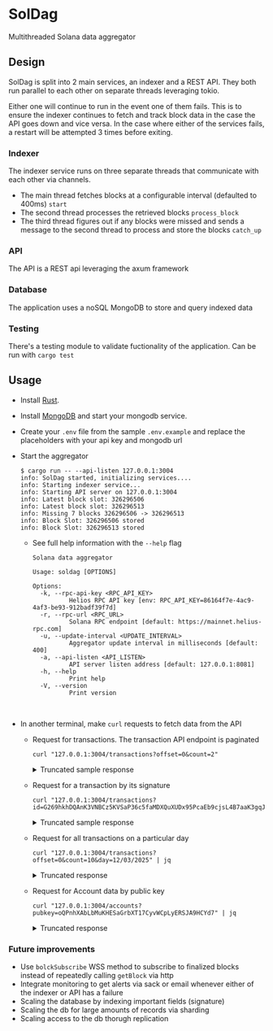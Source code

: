 # SolDag

Multithreaded Solana data aggregator

## Design

SolDag is split into 2 main services, an indexer and a REST API. They both run parallel to each other on separate threads leveraging tokio.

Either one will continue to run in the event one of them fails. This is to ensure the indexer continues to fetch and track block data in the case the API goes down and vice versa. In the case where either of the services fails, a restart will be attempted 3 times before exiting.

### Indexer

The indexer service runs on three separate threads that communicate with each other via channels.

- The main thread fetches blocks at a configurable interval (defaulted to 400ms) `start`
- The second thread processes the retrieved blocks `process_block`
- The third thread figures out if any blocks were missed and sends a message to the second thread to process and store the blocks `catch_up`

### API

The API is a REST api leveraging the axum framework

### Database

The application uses a noSQL MongoDB to store and query indexed data

### Testing

There's a testing module to validate fuctionality of the application. Can be run with `cargo test`

## Usage

- Install [Rust](https://www.rust-lang.org/tools/install).

- Install [MongoDB](https://www.mongodb.com/docs/manual/installation/) and start your mongodb service.

- Create your `.env` file from the sample `.env.example` and replace the placeholders with your api key and mongodb url

- Start the aggregator

  ```console
  $ cargo run -- --api-listen 127.0.0.1:3004
  info: SolDag started, initializing services....
  info: Starting indexer service...
  info: Starting API server on 127.0.0.1:3004
  info: Latest block slot: 326296506
  info: Latest block slot: 326296513
  info: Missing 7 blocks 326296506 -> 326296513
  info: Block Slot: 326296506 stored
  info: Block Slot: 326296513 stored
  ```

  - See full help information with the `--help` flag

    ```console
    Solana data aggregator

    Usage: soldag [OPTIONS]

    Options:
      -k, --rpc-api-key <RPC_API_KEY>
              Helios RPC API key [env: RPC_API_KEY=86164f7e-4ac9-4af3-be93-912badf39f7d]
      -r, --rpc-url <RPC_URL>
              Solana RPC endpoint [default: https://mainnet.helius-rpc.com]
      -u, --update-interval <UPDATE_INTERVAL>
              Aggregator update interval in milliseconds [default: 400]
      -a, --api-listen <API_LISTEN>
              API server listen address [default: 127.0.0.1:8081]
      -h, --help
              Print help
      -V, --version
              Print version
    ```

  <br>

- In another terminal, make `curl` requests to fetch data from the API
  - Request for transactions. The transaction API endpoint is paginated

    ```console
    curl "127.0.0.1:3004/transactions?offset=0&count=2"
    ```

    <details>
    <summary>
    Truncated sample response
    </summary>
    ```json
    {
      "data": [
        {
          "signature": "27buXrMwymMGpH7f7hwVCfZKYn43qTJbrbLdL2TFoUqJjLjrBKBFJLBM6cwMWvqCvge5uZGMD67Zo3547zY3yfdA",
          "message": {
            "header": {
              "numRequiredSignatures": 1,
              "numReadonlySignedAccounts": 0,
              "numReadonlyUnsignedAccounts": 8
            },
            "accountKeys": [
              "4aRX4tq2mm5XS2PUUtJPcXUPvgrza5jvjKmoMZzUKcLM",
              "FrgX4DwXo4oUqLHXQBptgGzmDD3n6QuoJMwg4vsShJB3",
              "DsNE5dwdxycrSBtcbwJBDL6PX5zyHzCE1VxGjjt3pA13",
              "6hfptKnd3Gco5oeX4KEecgtrC2KGdZEtgrYCSpfUTH9Q",
              "H3toLGv3Jfm3okGJbXTSLAnCxjHRshBgeQbzR42EDKDr"
            ],
            "recentBlockhash": "936QCxNkveWhaubKMSerSh8YrMkT34tNEABkSEJB7Joo",
            "instructions": [
              {
                "programIdIndex": 14,
                "accounts": [0, 1],
                "data": "3ipZWfsEVvwfKuLHnCxucUGACrmwrFVcBg66chqPxZ4bfwW5CmUxeLdjQFMRKdTTnZiCc8BonyVESy45XyLoTuE4WUKHFdxf2SkbT8q7uvNtBUT8b5kvQ9qf5bmDMYtEobm56aSG14uwP3HwsNu824hWFFmybt9PnHa4DPjLc",
                "stackHeight": null
              },
              {
                "programIdIndex": 15,
                "accounts": [1, 16, 0, 17],
                "data": "2",
                "stackHeight": null
              }
            ],
            "addressTableLookups": []
          }
        },
        {
          "signature": "C8nq9Q732Hb7y9Ha96PaXXAjPLiBgoheCweAms2HVj9tqeUwmFVq8LjSP8dNSzsJNqbLXR9V6pCV8nfnc85YknQ",
          "message": {
            "header": {
              "numRequiredSignatures": 1,
              "numReadonlySignedAccounts": 0,
              "numReadonlyUnsignedAccounts": 1
            },
            "accountKeys": [
              "4aRX4tq2mm5XS2PUUtJPcXUPvgrza5jvjKmoMZzUKcLM",
              "3AVi9Tg9Uo68tJfuvoKvqKNWKkC5wPdSSdeBnizKZ6jT",
              "11111111111111111111111111111111"
            ],
            "recentBlockhash": "936QCxNkveWhaubKMSerSh8YrMkT34tNEABkSEJB7Joo"
          }
        }
      ],
      "next": 10
    }
    ```
    </details>

  - Request for a transaction by its signature

    ```console
    curl "127.0.0.1:3004/transactions?id=G269hkhDQAnK3VNBCz5KVSaP36c5faMDXQuXUDx95PcaEb9cjsL4B7aaK3gqJSHKEvyzH2t9VESJAsQWeryUWNY"
    ```

    <details>
    <summary>
    Truncated sample response
    </summary>

    ```json
    {
      "data": [
        {
          "signature": "G269hkhDQAnK3VNBCz5KVSaP36c5faMDXQuXUDx95PcaEb9cjsL4B7aaK3gqJSHKEvyzH2t9VESJAsQWeryUWNY",
          "message": {
            "header": {
              "numRequiredSignatures": 1,
              "numReadonlySignedAccounts": 0,
              "numReadonlyUnsignedAccounts": 4
            },
            "accountKeys": [
              "66ZC9U8y1uYaAxt4WFYVW11YZeZohvi8ev6wBHsAxykh",
              "GqkoL5E6KemXssCgdRY2wMayPYLhqbaBPfvQmedinuzZ",
              "GDiwGW1o5d4M4TE6PPZM29MakiyXjDgkMPmaqE1RqWb8",
              "F431ucBAkDygeRYVt5eXHapsjKmJ6PbBEz9HabdXnbn1",
              "DKFL2M3TZHz1YrzQQrFmxHHY9YdiPszGZ9n42FFfDvk5",
              "98ACAEUMPE45oVRZF7Ac24LBeFgntg6SLbcNh3SnhaZ6",
              "ComputeBudget111111111111111111111111111111",
              "675kPX9MHTjS2zt1qfr1NYHuzeLXfQM9H24wFSUt1Mp8",
              "TokenkegQfeZyiNwAJbNbGKPFXCWuBvf9Ss623VQ5DA",
              "5Q544fKrFoe6tsEbD7S8EmxGTJYAKtTVhAW5Q5pge4j1"
            ],
            "recentBlockhash": "GyMWAKtDp7hYuNqYMSsPDwWSL172ffMN3TTyPX6JphGF"
          }
        }
      ],
      "next": null
    }
    ```

    </details>

  - Request for all transactions on a particular day

    ```console
    curl "127.0.0.1:3004/transactions?offset=0&count=10&day=12/03/2025" | jq
    ```

    <details>
    <summary>Truncated response</summary>
    ```json
    {
      "data": [
        {
          "signature": "4k1koRtgKowKnrSj3AtrHfaFWjFZUpoHXTZ6mtrFSnDtj8r1UQyDrqfdPokXVV9LAGVCkaUJJzbhmEeoyCmuZzoH",
          "message": {
            "header": {
              "numRequiredSignatures": 1,
              "numReadonlySignedAccounts": 0,
              "numReadonlyUnsignedAccounts": 1
            },
            "accountKeys": [
              "TJxW8fs18KgZp1G4ghMkR5GsxdiKMbgpan4weFThaQ5",
              "8qPCNWqVehF1Sc7YgUKUr7DUZtt514WHF71Wah8ZTkgR",
              "Vote111111111111111111111111111111111111111"
            ],
            "recentBlockhash": "9tPTJskeaSRkrou9JbpPMFWdtVjynNkvsFDmNX4NT2b",
            "instructions": [
              {
                "programIdIndex": 2,
                "accounts": [1, 0],
                "data": "67MGn4zSJG416V2T17qzkfjvLXKLh8YH1PoXoCET5nmsgjsDT9JQXmDLzmfUDs7bjNaUXmipR3f1bQBmiq5VofW5tBXqGnf9DTD9esoWxiCsugLRosEJaqHZTaup8A2nk7cR2SqhKSgbBKapunmknf2TQpfyW9ita5URMXop7vAkujXJXQzctKCuw6UwBfB8EiaNpv8hZD",
                "stackHeight": null
              }
            ]
          }
        }
      ],
      "next": 10
    }
    ```
    </details>
  
  - Request for Account data by public key
    ```console
    curl "127.0.0.1:3004/accounts?pubkey=oQPnhXAbLbMuKHESaGrbXT17CyvWCpLyERSJA9HCYd7" | jq
    ```
    <details>
    <summary>Truncated response</summary>
    ```json
    {
      "data": {
        "lamports": 1141440,
        "data": [
          2, 0, 0, 0, 41, 117, 101, 173, 128, 196, 26, 61, 165, 216, 89, 144, 59,
          132, 58, 175
        ],
        "owner": [
          2, 168, 246, 145, 78, 136, 161, 176, 226, 16, 21, 62, 247, 99, 174, 43, 0,
          194, 185, 61, 22, 193, 36, 210, 192, 83, 122, 16, 4, 128, 0, 0
        ],
        "executable": true,
        "rentEpoch": 18446744073709551615
      }
    }
    ```
    </details>


### Future improvements

- Use `bolckSubscribe` WSS method to subscribe to finalized blocks instead of repeatedly calling `getBlock` via http
- Integrate monitoring to get alerts via sack or email whenever either of the indexer or API has a failure
- Scaling the database by indexing important fields (signature)
- Scaling the db for large amounts of records via sharding
- Scaling access to the db thorugh replication

